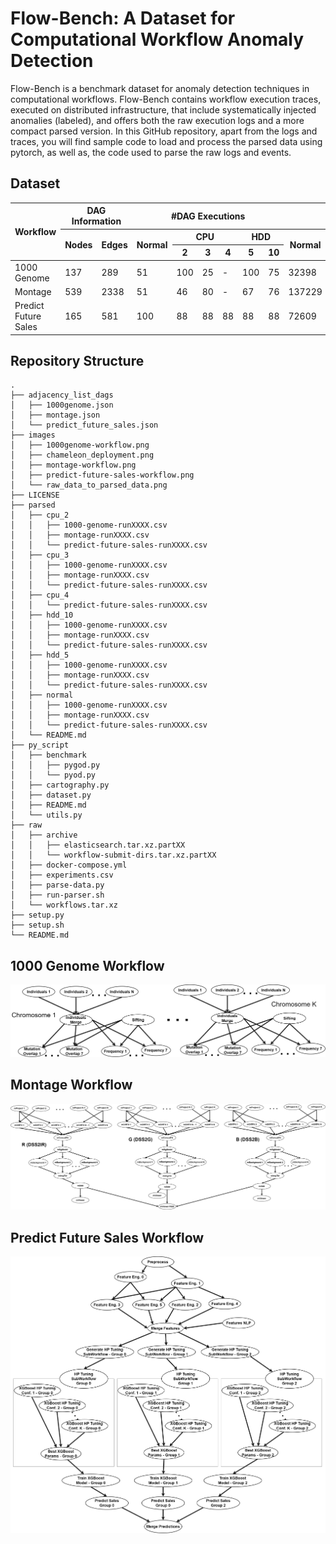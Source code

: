 # Flow-Bench: A Dataset for Computational Workflow Anomaly Detection

Flow-Bench is a benchmark dataset for anomaly detection techniques in computational workflows.
Flow-Bench contains workflow execution traces, executed on distributed infrastructure, that include systematically injected anomalies (labeled), and offers both the raw execution logs and a more compact parsed version. 
In this GitHub repository, apart from the logs and traces, you will find sample code to load and process the parsed data using pytorch, as well as, the code used to parse the raw logs and events.

## Dataset
<table>
<thead>
  <tr>
    <th rowspan="3">Workflow</th>
    <th colspan="2">DAG Information</th>
    <th colspan="6">#DAG Executions</th>
    <th colspan="6">#Total Nodes per Type</th>
  </tr>
  <tr>
    <th rowspan="2">Nodes</th>
    <th rowspan="2">Edges</th>
    <th rowspan="2">Normal</th>
    <th colspan="3">CPU</th>
    <th colspan="2">HDD</th>
    <th rowspan="2">Normal</th>
    <th colspan="3">CPU</th>
    <th colspan="2">HDD</th>
  </tr>
  <tr>
    <th>2</th>
    <th>3</th>
    <th>4</th>
    <th>5</th>
    <th>10</th>
    <th>2</th>
    <th>3</th>
    <th>4</th>
    <th>5</th>
    <th>10</th>
  </tr>
</thead>
<tbody>
  <tr>
    <td>1000 Genome</td>
    <td>137</td>
    <td>289</td>
    <td>51</td>
    <td>100</td>
    <td>25</td>
    <td>-</td>
    <td>100</td>
    <td>75</td>
    <td>32398</td>
    <td>5173</td>
    <td>756</td>
    <td>-</td>
    <td>5392</td>
    <td>4368</td>
  </tr>
  <tr>
    <td>Montage</td>
    <td>539</td>
    <td>2338</td>
    <td>51</td>
    <td>46</td>
    <td>80</td>
    <td>-</td>
    <td>67</td>
    <td>76</td>
    <td>137229</td>
    <td>4094</td>
    <td>11161</td>
    <td>-</td>
    <td>8947</td>
    <td>11049</td>
  </tr>
  <tr>
    <td>Predict Future Sales</td>
    <td>165</td>
    <td>581</td>
    <td>100</td>
    <td>88</td>
    <td>88</td>
    <td>88</td>
    <td>88</td>
    <td>88</td>
    <td>72609</td>
    <td>3361</td>
    <td>3323</td>
    <td>3193</td>
    <td>3321</td>
    <td>3293</td>
  </tr>
</tbody>
</table>

## Repository Structure
```
.
├── adjacency_list_dags
│   ├── 1000genome.json
│   ├── montage.json
│   └── predict_future_sales.json
├── images
│   ├── 1000genome-workflow.png
│   ├── chameleon_deployment.png
│   ├── montage-workflow.png
│   ├── predict-future-sales-workflow.png
│   └── raw_data_to_parsed_data.png
├── LICENSE
├── parsed
│   ├── cpu_2
│   │   ├── 1000-genome-runXXXX.csv
│   │   ├── montage-runXXXX.csv
│   │   └── predict-future-sales-runXXXX.csv
│   ├── cpu_3
│   │   ├── 1000-genome-runXXXX.csv
│   │   ├── montage-runXXXX.csv
│   │   └── predict-future-sales-runXXXX.csv
│   ├── cpu_4
│   │   └── predict-future-sales-runXXXX.csv
│   ├── hdd_10
│   │   ├── 1000-genome-runXXXX.csv
│   │   ├── montage-runXXXX.csv
│   │   └── predict-future-sales-runXXXX.csv
│   ├── hdd_5
│   │   ├── 1000-genome-runXXXX.csv
│   │   ├── montage-runXXXX.csv
│   │   └── predict-future-sales-runXXXX.csv
│   ├── normal
│   │   ├── 1000-genome-runXXXX.csv
│   │   ├── montage-runXXXX.csv
│   │   └── predict-future-sales-runXXXX.csv
│   └── README.md
├── py_script
│   ├── benchmark
│   │   ├── pygod.py
│   │   └── pyod.py
│   ├── cartography.py
│   ├── dataset.py
│   ├── README.md
│   └── utils.py
├── raw
│   ├── archive
│   │   ├── elasticsearch.tar.xz.partXX
│   │   └── workflow-submit-dirs.tar.xz.partXX
│   ├── docker-compose.yml
│   ├── experiments.csv
│   ├── parse-data.py
│   ├── run-parser.sh
│   └── workflows.tar.xz
├── setup.py
├── setup.sh
└── README.md
```

## 1000 Genome Workflow
![Alt text](/images/1000genome-workflow.png "1000 Genome Workflow")

## Montage Workflow
![Alt text](/images/montage-workflow.png "Montage Workflow")

## Predict Future Sales Workflow
![Alt text](/images/predict-future-sales-workflow.png "Predict Future Sales Workflow")
